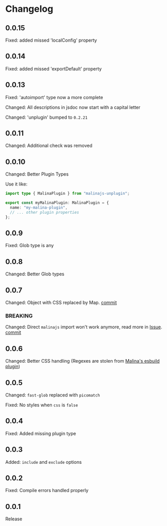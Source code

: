 # Changelog

## 0.0.15

Fixed: added missed 'localConfig' property

## 0.0.14

Fixed: added missed 'exportDefault' property

## 0.0.13

Fixed: 'autoimport' type now a more complete

Changed: All descriptions in jsdoc now start with a capital letter

Changed: 'unplugin' bumped to `0.2.21`

## 0.0.11

Changed: Additional check was removed

## 0.0.10

Changed: Better Plugin Types

Use it like:

```ts
import type { MalinaPlugin } from "malinajs-unplugin";

export const myMalinaPlugin: MalinaPlugin = {
  name: "my-malina-plugin",
  // ... other plugin properties
};
```

## 0.0.9

Fixed: Glob type is any

## 0.0.8

Changed: Better Glob types

## 0.0.7

Changed: Object with CSS replaced by Map. [commit](https://github.com/Artemis69/malinajs-unplugin/commit/f64c820f46583d7cc51fc78ed6e3533dcce089f4)

### BREAKING

Changed: Direct `malinajs` import won't work anymore, read more in [Issue](https://github.com/Artemis69/malinajs-unplugin/issues/1). [commit](https://github.com/Artemis69/malinajs-unplugin/commit/6323694bdf5ec4ad6e65cdb0d1d4b9fa8585b2d7)

## 0.0.6

Changed: Better CSS handling (Regexes are stolen from [Malina's esbuild plugin](https://github.com/malinajs/malinajs/blob/master/malina-esbuild.js))

## 0.0.5

Changed: `fast-glob` replaced with `picomatch`

Fixed: No styles when `css` is `false`

## 0.0.4

Fixed: Added missing plugin type

## 0.0.3

Added: `include` and `exclude` options

## 0.0.2

Fixed: Compile errors handled properly

## 0.0.1

Release
